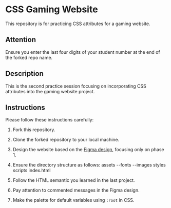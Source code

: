 # CSS Gaming Website

This repository is for practicing CSS attributes for a gaming website.

## Attention

Ensure you enter the last four digits of your student number at the end of the forked repo name.

## Description

This is the second practice session focusing on incorporating CSS attributes into the gaming website project.

## Instructions

Please follow these instructions carefully:

1. Fork this repository.
2. Clone the forked repository to your local machine.
3. Design the website based on the [Figma design](https://www.figma.com/file/auNugnfKF5eREyI5PqGurR/gaming-website?type=design&node-id=0%3A1&mode=design&t=wodZzQgJISCRspQE-1), focusing only on phase 1.
4. Ensure the directory structure as follows:
   assets
   --fonts
   --images
   styles
   scripts
   index.html

5. Follow the HTML semantic you learned in the last project.
6. Pay attention to commented messages in the Figma design.
7. Make the palette for default variables using `:root` in CSS.
